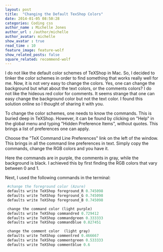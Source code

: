```yaml
---
layout: post
title:  "Changing the Default TexShop Colors"
date: 2014-01-05 08:50:28
categories: Coding css
author_name : Michelle Jones
author_url : /author/michelle
author_avatar: michelle
show_avatar : true
read_time : 10
feature_image: feature-wolf
show_related_posts: false
square_related: recommend-wolf
---
```


I do not like the default color schemes of TeXShop in Mac. So, I decided to tinker the color schemes in order to find something that works really well for me. Now, it is not very easy to change the colors. Yes, one can change the background but what about the text colors, or the comments colors? I do not like the hideous red color for comments. It seems strange that one can easy change the background color but not the text color. I found this solution online so I thought of sharing it with you. 

To change the color schemes, one needs to know the commands. This is buried deep in TeXShop. However, it can be found by clicking on "Help" in the global menu and typing "Hidden Preference Items", without quotes. This brings a list of preferences one can apply. 

Choose the "TeX Command Line Preferences" link on the left of the window. This brings in all the command line preferences in text. Simply copy the commands, change the RGB colors and you have it.

Here the commands are in purple, the comments in gray, while the background is black. I achieved this by first finding the RGB colors that vary between 0 and 1.

Next, I used the following commands in the terminal:

~~~python
 #change the foreground color (Azure)
 defaults write TeXShop foreground_R 0.745098
 defaults write TeXShop foreground_G 0.745098
 defaults write TeXShop foreground_B 0.745098
~~~

~~~python
 change the command color (light purple)
 defaults write TeXShop commandred 0.729412
 defaults write TeXShop commandgreen 0.333333
 defaults write TeXShop commandblue 0.827451
~~~

~~~python
 change the comment color  (light gray)
 defaults write TeXShop commentred 0.466667
 defaults write TeXShop commentgreen 0.533333
 defaults write TeXShop commentblue 0.6
~~~